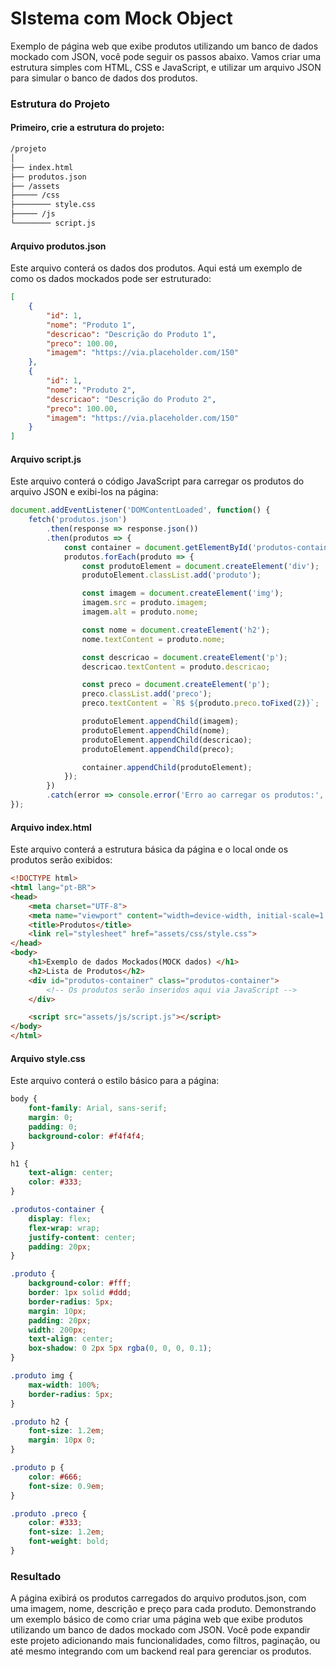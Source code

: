 # SIstema com Mock Object

Exemplo de página web que exibe produtos utilizando um banco de dados mockado com JSON, você pode seguir os passos abaixo. Vamos criar uma estrutura simples com HTML, CSS e JavaScript, e utilizar um arquivo JSON para simular o banco de dados dos produtos.

### Estrutura do Projeto

#### Primeiro, crie a estrutura do projeto:

````diff
/projeto
│
├── index.html
├── produtos.json
├── /assets
├───── /css
├──────── style.css
├───── /js
└──────── script.js

````

#### Arquivo produtos.json

Este arquivo conterá os dados dos produtos. Aqui está um exemplo de como os dados mockados pode ser estruturado:

````json
[
    {
        "id": 1,
        "nome": "Produto 1",
        "descricao": "Descrição do Produto 1",
        "preco": 100.00,
        "imagem": "https://via.placeholder.com/150"
    },
    {
        "id": 1,
        "nome": "Produto 2",
        "descricao": "Descrição do Produto 2",
        "preco": 100.00,
        "imagem": "https://via.placeholder.com/150"
    }
]
````

#### Arquivo script.js

Este arquivo conterá o código JavaScript para carregar os produtos do arquivo JSON e exibi-los na página:

````js
document.addEventListener('DOMContentLoaded', function() {
    fetch('produtos.json')
        .then(response => response.json())
        .then(produtos => {
            const container = document.getElementById('produtos-container');
            produtos.forEach(produto => {
                const produtoElement = document.createElement('div');
                produtoElement.classList.add('produto');

                const imagem = document.createElement('img');
                imagem.src = produto.imagem;
                imagem.alt = produto.nome;

                const nome = document.createElement('h2');
                nome.textContent = produto.nome;

                const descricao = document.createElement('p');
                descricao.textContent = produto.descricao;

                const preco = document.createElement('p');
                preco.classList.add('preco');
                preco.textContent = `R$ ${produto.preco.toFixed(2)}`;

                produtoElement.appendChild(imagem);
                produtoElement.appendChild(nome);
                produtoElement.appendChild(descricao);
                produtoElement.appendChild(preco);

                container.appendChild(produtoElement);
            });
        })
        .catch(error => console.error('Erro ao carregar os produtos:', error));
});
````

#### Arquivo index.html

Este arquivo conterá a estrutura básica da página e o local onde os produtos serão exibidos:

````html
<!DOCTYPE html>
<html lang="pt-BR">
<head>
    <meta charset="UTF-8">
    <meta name="viewport" content="width=device-width, initial-scale=1.0">
    <title>Produtos</title>
    <link rel="stylesheet" href="assets/css/style.css">
</head>
<body>
    <h1>Exemplo de dados Mockados(MOCK dados) </h1>
    <h2>Lista de Produtos</h2>
    <div id="produtos-container" class="produtos-container">
        <!-- Os produtos serão inseridos aqui via JavaScript -->
    </div>

    <script src="assets/js/script.js"></script>
</body>
</html>
````

#### Arquivo style.css

Este arquivo conterá o estilo básico para a página:

````css
body {
    font-family: Arial, sans-serif;
    margin: 0;
    padding: 0;
    background-color: #f4f4f4;
}

h1 {
    text-align: center;
    color: #333;
}

.produtos-container {
    display: flex;
    flex-wrap: wrap;
    justify-content: center;
    padding: 20px;
}

.produto {
    background-color: #fff;
    border: 1px solid #ddd;
    border-radius: 5px;
    margin: 10px;
    padding: 20px;
    width: 200px;
    text-align: center;
    box-shadow: 0 2px 5px rgba(0, 0, 0, 0.1);
}

.produto img {
    max-width: 100%;
    border-radius: 5px;
}

.produto h2 {
    font-size: 1.2em;
    margin: 10px 0;
}

.produto p {
    color: #666;
    font-size: 0.9em;
}

.produto .preco {
    color: #333;
    font-size: 1.2em;
    font-weight: bold;
}
````

### Resultado

A página exibirá os produtos carregados do arquivo produtos.json, com uma imagem, nome, descrição e preço para cada produto. Demonstrando um exemplo básico de como criar uma página web que exibe produtos utilizando um banco de dados mockado com JSON. Você pode expandir este projeto adicionando mais funcionalidades, como filtros, paginação, ou até mesmo integrando com um backend real para gerenciar os produtos.